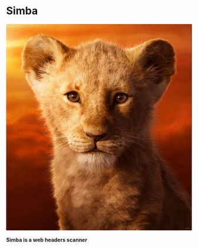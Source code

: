 # Simba

<p align="center" width="500">
  <img src="https://github.com/SxNade/Simba/blob/main/simba.png" />
</p>

**Simba is a web headers scanner**
